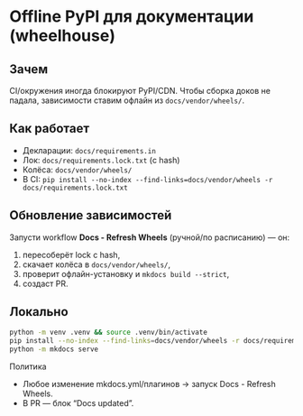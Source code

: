 # Offline PyPI для документации (wheelhouse)

## Зачем
CI/окружения иногда блокируют PyPI/CDN. Чтобы сборка доков не падала, зависимости ставим офлайн из `docs/vendor/wheels/`.

## Как работает
- Декларации: `docs/requirements.in`
- Лок: `docs/requirements.lock.txt` (с hash)
- Колёса: `docs/vendor/wheels/`
- В CI: `pip install --no-index --find-links=docs/vendor/wheels -r docs/requirements.lock.txt`

## Обновление зависимостей
Запусти workflow **Docs - Refresh Wheels** (ручной/по расписанию) — он:
1) пересоберёт lock с hash,
2) скачает колёса в `docs/vendor/wheels/`,
3) проверит офлайн-установку и `mkdocs build --strict`,
4) создаст PR.

## Локально
```bash
python -m venv .venv && source .venv/bin/activate
pip install --no-index --find-links=docs/vendor/wheels -r docs/requirements.lock.txt
python -m mkdocs serve
```

Политика
- Любое изменение mkdocs.yml/плагинов → запуск Docs - Refresh Wheels.
- В PR — блок “Docs updated”.
